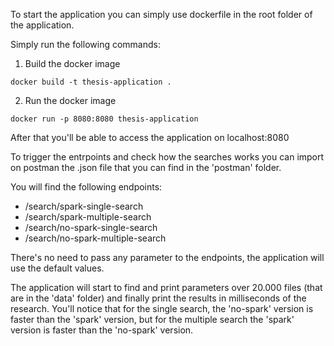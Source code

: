 To start the application you can simply use dockerfile in the root folder of the application.

Simply run the following commands:
1. Build the docker image
```
docker build -t thesis-application .
```
2. Run the docker image
```
docker run -p 8080:8080 thesis-application
```

After that you'll be able to access the application on localhost:8080

To trigger the entrpoints and check how the searches works you can import on postman the .json file that you can find in the 'postman' folder.

You will find the following endpoints:
- /search/spark-single-search
- /search/spark-multiple-search
- /search/no-spark-single-search
- /search/no-spark-multiple-search

There's no need to pass any parameter to the endpoints, the application will use the default values.

The application will start to find and print parameters over 20.000 files (that are in the 'data' folder) and finally print the results in milliseconds of the research.
You'll notice that for the single search, the 'no-spark' version is faster than the 'spark' version, but for the multiple search the 'spark' version is faster than the 'no-spark' version.
